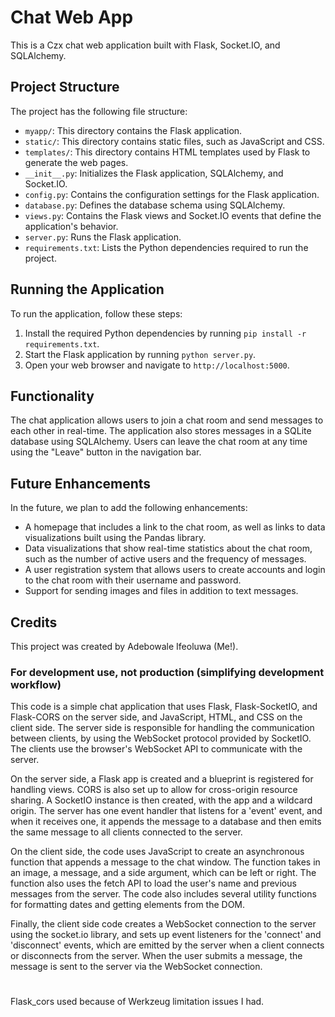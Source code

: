 # Chat Web App

This is a Czx chat web application built with Flask, Socket.IO, and SQLAlchemy.

## Project Structure

The project has the following file structure:


- `myapp/`: This directory contains the Flask application.
- `static/`: This directory contains static files, such as JavaScript and CSS.
- `templates/`: This directory contains HTML templates used by Flask to generate the web pages.
- `__init__.py`: Initializes the Flask application, SQLAlchemy, and Socket.IO.
- `config.py`: Contains the configuration settings for the Flask application.
- `database.py`: Defines the database schema using SQLAlchemy.
- `views.py`: Contains the Flask views and Socket.IO events that define the application's behavior.
- `server.py`: Runs the Flask application.
- `requirements.txt`: Lists the Python dependencies required to run the project.

## Running the Application

To run the application, follow these steps:

1. Install the required Python dependencies by running `pip install -r requirements.txt`.
2. Start the Flask application by running `python server.py`.
3. Open your web browser and navigate to `http://localhost:5000`.

## Functionality

The chat application allows users to join a chat room and send messages to each other in real-time. The application also stores messages in a SQLite database using SQLAlchemy. Users can leave the chat room at any time using the "Leave" button in the navigation bar.

## Future Enhancements

In the future, we plan to add the following enhancements:

- A homepage that includes a link to the chat room, as well as links to data visualizations built using the Pandas library.
- Data visualizations that show real-time statistics about the chat room, such as the number of active users and the frequency of messages.
- A user registration system that allows users to create accounts and login to the chat room with their username and password.
- Support for sending images and files in addition to text messages.

## Credits

This project was created by Adebowale Ifeoluwa (Me!).


### For development use, not production (simplifying development workflow)
This code is a simple chat application that uses Flask, Flask-SocketIO, and Flask-CORS on the server side, and JavaScript, HTML, and CSS on the client side. The server side is responsible for handling the communication between clients, by using the WebSocket protocol provided by SocketIO. The clients use the browser's WebSocket API to communicate with the server.

On the server side, a Flask app is created and a blueprint is registered for handling views. CORS is also set up to allow for cross-origin resource sharing. A SocketIO instance is then created, with the app and a wildcard origin. The server has one event handler that listens for a 'event' event, and when it receives one, it appends the message to a database and then emits the same message to all clients connected to the server.

On the client side, the code uses JavaScript to create an asynchronous function that appends a message to the chat window. The function takes in an image, a message, and a side argument, which can be left or right. The function also uses the fetch API to load the user's name and previous messages from the server. The code also includes several utility functions for formatting dates and getting elements from the DOM.

Finally, the client side code creates a WebSocket connection to the server using the socket.io library, and sets up event listeners for the 'connect' and 'disconnect' events, which are emitted by the server when a client connects or disconnects from the server. When the user submits a message, the message is sent to the server via the WebSocket connection.
#

Flask_cors used because of Werkzeug limitation issues I had.

